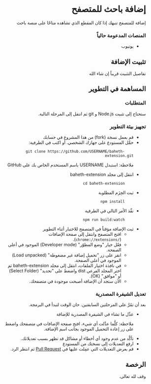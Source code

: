 <div dir="rtl">

# إضافة باحث للمتصفح
إضافة للمتصفح تنبهك إذا كان المقطع الذي تشاهده متاحًا على منصة باحث

### المنصات المدعومة حالياً
<ul dir="rtl">
    <li dir="rtl">يوتيوب</li>
</ul>

## تثبيت الإضافة
تفاصيل التثبيت قريباً إن شاء الله

## المساهمة في التطوير

### المتطلبات
ستحتاج إلى تثبيت Node.js و git ثم انتقل إلى المرحلة التالية.

### تجهيز بيئة التطوير
<ul dir="rtl">
<li dir="rtl">قم بعمل نسخة (fork) من هذا المشروع في حسابك</li>
<li dir="rtl">حمِّل المستودع على جهازك الشخصي. أو اكتب في الطرفية:</li>

```
    git clone https://github.com/USERNAME/baheth-extension.git
```
ملاحظة: استبدل USERNAME باسم المستخدم الخاص بك على GitHub

    
<li dir="rtl">انتقل إلى مجلد baheth-extension</li>
    
```
    cd baheth-extension
```
    
<li dir="rtl">ثبت الحِزَم المطلوبة</li>

```
    npm install
```

<li dir="rtl">نفِّذ الأمر التالي في الطرفية</li>

```
    npm run build:watch
```

<li dir="rtl">ثبت الإضافة مؤقتاً في المتصفح للاختبار أثناء التطوير
    <ul dir="rtl">
        <li dir="rtl">افتح المتصفح وانتقل إلى صفحة الإضافات (<code dir="ltr">chrome://extensions/</code>).</li>
        <li dir="rtl">فعّل خيار "وضع المطوّر" (Developer mode) الموجود في أعلى الصفحة.</li>
        <li dir="rtl">انقر على زر "تحميل إضافة غير مضغوطة" (Load unpacked) الموجود في أعلى الصفحة.</li>
        <li dir="rtl">في نافذة اختيار الملفات، انتقل إلى مجلد baheth-extension ثم اختر المجلد الفرعي dist واضغط على "تحديد" (Select Folder) أو "موافق" (OK).</li>
        <li dir="rtl">الآن ستجد أن الإضافة أصبحت موجودة في متصفحك.</li>
    </ul>
</li>
</ul>

### تعديل الشيفرة المصدرية
بعد أن تمُرَّ على المرحلتين السابقتين. حان الوقت لتبدأ في البرمجة.
<ul dir="rtl">
    <li dir="rtl">عدِّل ما تشاء في الشيفرة المصدرية للإضافة
    <p dir="rtl">ملاحظة: كلَّما عدَّلت أي شيء، افتح صفحة الإضافات في متصفحك واضغط على زر إعادة التحميل الموجود بجانب اسم الإضافة.</p>
    </li>
    <li dir="rtl">تأكَّد من عدم وجود أي أخطاء أو مشاكل قد تظهر بسبب تعديلاتك.</li>
    <li dir="rtl">ارفع التعديلات إلى نسختك من المستودع</li>
    <li dir="rtl">قم بعرض التعديلات التي عمِلت عليها في <a href="https://github.com/ieasybooks/baheth-extension/pulls">Pull Request</a> ثم انتظر الرد.</li>
</ul>

## الرخصة

وقف لله تعالى.

</div>
